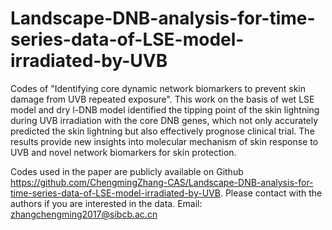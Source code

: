 # Landscape-DNB-analysis-for-time-series-data-of-LSE-model-irradiated-by-UVB
Codes of "Identifying core dynamic network biomarkers to prevent skin damage from UVB repeated exposure". This work on the basis of wet LSE model and dry l-DNB model identified the tipping point of the skin lightning during UVB irradiation with the core DNB genes, which not only accurately predicted the skin lightning but also effectively prognose clinical trial. The results provide new insights into molecular mechanism of skin response to UVB and novel network biomarkers for skin protection. 


Codes used in the paper are publicly available on Github https://github.com/ChengmingZhang-CAS/Landscape-DNB-analysis-for-time-series-data-of-LSE-model-irradiated-by-UVB. Please contact with the authors if you are interested in the data.
Email: zhangchengming2017@sibcb.ac.cn
